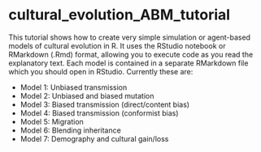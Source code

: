 # cultural_evolution_ABM_tutorial
This tutorial shows how to create very simple simulation or agent-based models of cultural evolution in R. It uses the RStudio notebook or RMarkdown (.Rmd) format, allowing you to execute code as you read the explanatory text. Each model is contained in a separate RMarkdown file which you should open in RStudio. Currently these are:

* Model 1: Unbiased transmission
* Model 2: Unbiased and biased mutation
* Model 3: Biased transmission (direct/content bias)
* Model 4: Biased transmission (conformist bias)
* Model 5: Migration
* Model 6: Blending inheritance
* Model 7: Demography and cultural gain/loss
